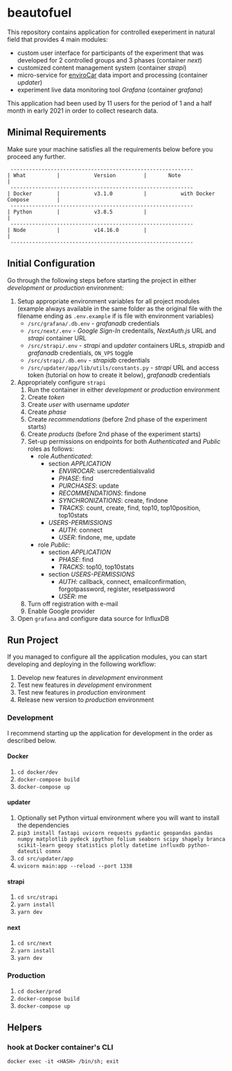 # beautofuel

This repository contains application for controlled exeperiment in natural field that provides 4 main modules:

- custom user interface for participants of the experiment that was developed for 2 controlled groups and 3 phases (container _next_)
- customized content management system (container _strapi_)
- micro-service for [enviroCar](https://envirocar.org/) data import and processing (container _updater_)
- experiment live data monitoring tool _Grafana_ (container _grafana_)

This application had been used by 11 users for the period of 1 and a half month in early 2021 in order to collect research data.

## Minimal Requirements

Make sure your machine satisfies all the requirements below before you proceed any further.

```
 -----------------------------------------------------------
| What			|			Version			| 		Note										|
 -----------------------------------------------------------
| Docker 		|			v3.1.0			|			with Docker Compose			|
 -----------------------------------------------------------
| Python 		|		 	v3.8.5			|															|
 -----------------------------------------------------------
| Node 			|		 	v14.16.0		|															|
 -----------------------------------------------------------
```

## Initial Configuration

Go through the following steps before starting the project in either _development_ or _production_ environment:

1. Setup appropriate environment variables for all project modules (example always available in the same folder as the original file with the filename ending as `.env.example` if is file with environment variables)
   - `/src/grafana/.db.env` - _grafanadb_ credentials
   - `/src/next/.env` - _Google Sign-In_ credentails, _NextAuth.js_ URL and _strapi_ container URL
   - `/src/strapi/.env` - _strapi_ and _updater_ containers URLs, _strapidb_ and _grafanadb_ credentials, `ON_VPS` toggle
   - `/src/strapi/.db.env` - _strapidb_ credentials
   - `/src/updater/app/lib/utils/constants.py` - _strapi_ URL and access token (tutorial on how to create it below), _grafanadb_ credentials
2. Appropriately configure `strapi`
   1. Run the container in either _development_ or _production_ environment
   2. Create _token_
   3. Create _user_ with username _updater_
   4. Create _phase_
   5. Create _recommendations_ (before 2nd phase of the experiment starts)
   6. Create _products_ (before 2nd phase of the experiment starts)
   7. Set-up permissions on endpoints for both _Authenticated_ and _Public_ roles as follows:
      - role _Authenticated_:
        - section _APPLICATION_
          - _ENVIROCAR_: usercredentialsvalid
          - _PHASE_: find
          - _PURCHASES_: update
          - _RECOMMENDATIONS_: findone
          - _SYNCHRONIZATIONS_: create, findone
          - _TRACKS_: count, create, find, top10, top10position, top10stats
        - _USERS-PERMISSIONS_
          - _AUTH_: connect
          - _USER_: findone, me, update
      - role _Public_:
        - section _APPLICATION_
          - _PHASE_: find
          - _TRACKS_: top10, top10stats
        - section _USERS-PERMISSIONS_
          - _AUTH_: callback, connect, emailconfirmation, forgotpassword, register, resetpassword
          - _USER_: me
   8. Turn off registration with e-mail
   9. Enable Google provider
3. Open `grafana` and configure data source for InfluxDB

## Run Project

If you managed to configure all the application modules, you can start developing and deploying in the following workflow:

1. Develop new features in *development* environment
2. Test new features in *development* environment
3. Test new features in *production* environment
4. Release new version to *production* environment

### Development

I recommend starting up the application for development in the order as described below.

#### Docker

1. `cd docker/dev`
2. `docker-compose build`
3. `docker-compose up`

#### updater

1. Optionally set Python virtual environment where you will want to install the dependencies
2. `pip3 install fastapi uvicorn requests pydantic geopandas pandas numpy matplotlib pydeck ipython folium seaborn scipy shapely branca scikit-learn geopy statistics plotly datetime influxdb python-dateutil osmnx`
3. `cd src/updater/app`
4. `uvicorn main:app --reload --port 1338`

#### strapi

1. `cd src/strapi`
2. `yarn install`
3. `yarn dev`

#### next

1. `cd src/next`
2. `yarn install`
3. `yarn dev`

### Production

1. `cd docker/prod`
2. `docker-compose build`
3. `docker-compose up`

## Helpers

### hook at Docker container's CLI

`docker exec -it <HASH> /bin/sh; exit`

